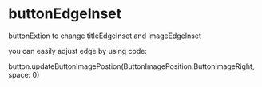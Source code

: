 # buttonEdgeInset
buttonExtion to change titleEdgeInset and imageEdgeInset

you can easily adjust edge by using code:

button.updateButtonImagePostion(ButtonImagePosition.ButtonImageRight, space: 0)

